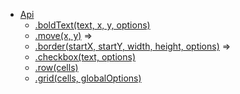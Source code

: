 * [Api](/api.md)
  * [.boldText(text, x, y, options)](api.md#module_pdfkitgrid.boldText)
  * [.move(x, y)](api.md#module_pdfkitgrid.move) ⇒
  * [.border(startX, startY, width, height, options)](api.md#module_pdfkitgrid.border) ⇒
  * [.checkbox(text, options)](api.md#module_pdfkitgrid.checkbox)
  * [.row(cells)](api.md#module_pdfkitgrid.row)
  * [.grid(cells, globalOptions)](api.md#module_pdfkitgrid.grid)